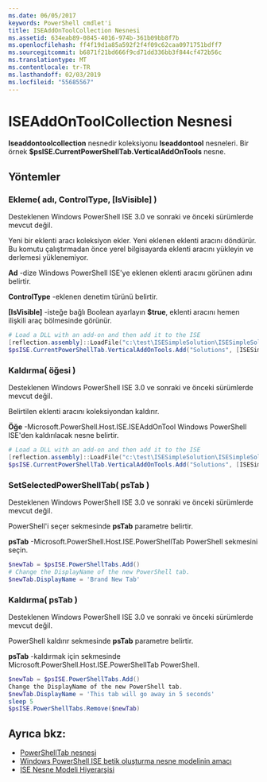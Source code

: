 ```yaml
---
ms.date: 06/05/2017
keywords: PowerShell cmdlet'i
title: ISEAddOnToolCollection Nesnesi
ms.assetid: 634eab89-0845-4016-974b-361b09bb8f7b
ms.openlocfilehash: ff4f19d1a85a592f2f4f09c62caa0971751bdff7
ms.sourcegitcommit: b6871f21bd666f9cd71dd336bb3f844cf472b56c
ms.translationtype: MT
ms.contentlocale: tr-TR
ms.lasthandoff: 02/03/2019
ms.locfileid: "55685567"
---
```

# <a name="the-iseaddontoolcollection-object"></a>ISEAddOnToolCollection Nesnesi

**Iseaddontoolcollection** nesnedir koleksiyonu **Iseaddontool** nesneleri. Bir örnek **$psISE.CurrentPowerShellTab.VerticalAddOnTools** nesne.

## <a name="methods"></a>Yöntemler

### <a name="add-name-controltype-isvisible-"></a>Ekleme\( adı, ControlType, \[IsVisible\] \)

Desteklenen Windows PowerShell ISE 3.0 ve sonraki ve önceki sürümlerde mevcut değil.

Yeni bir eklenti aracı koleksiyon ekler. Yeni eklenen eklenti aracını döndürür. Bu komutu çalıştırmadan önce yerel bilgisayarda eklenti aracını yükleyin ve derlemesi yüklenemiyor.

**Ad** -dize Windows PowerShell ISE'ye eklenen eklenti aracını görünen adını belirtir.

**ControlType** -eklenen denetim türünü belirtir.

**\[IsVisible\]**  -isteğe bağlı Boolean ayarlayın **$true**, eklenti aracını hemen ilişkili araç bölmesinde görünür.

```powershell
# Load a DLL with an add-on and then add it to the ISE
[reflection.assembly]::LoadFile("c:\test\ISESimpleSolution\ISESimpleSolution.dll")
$psISE.CurrentPowerShellTab.VerticalAddOnTools.Add("Solutions", [ISESimpleSolution.Solution], $true)
```

### <a name="remove-item-"></a>Kaldırma\( öğesi \)

Desteklenen Windows PowerShell ISE 3.0 ve sonraki ve önceki sürümlerde mevcut değil.

Belirtilen eklenti aracını koleksiyondan kaldırır.

**Öğe** -Microsoft.PowerShell.Host.ISE.ISEAddOnTool Windows PowerShell ISE'den kaldırılacak nesne belirtir.

```powershell
# Load a DLL with an add-on and then add it to the ISE
[reflection.assembly]::LoadFile("c:\test\ISESimpleSolution\ISESimpleSolution.dll")
$psISE.CurrentPowerShellTab.VerticalAddOnTools.Add("Solutions", [ISESimpleSolution.Solution], $true)
```

### <a name="setselectedpowershelltab-pstab-"></a>SetSelectedPowerShellTab\( psTab \)

Desteklenen Windows PowerShell ISE 3.0 ve sonraki ve önceki sürümlerde mevcut değil.

PowerShell'i seçer sekmesinde **psTab** parametre belirtir.

**psTab** -Microsoft.PowerShell.Host.ISE.PowerShellTab PowerShell sekmesini seçin.

```powershell
$newTab = $psISE.PowerShellTabs.Add()
# Change the DisplayName of the new PowerShell tab.
$newTab.DisplayName = 'Brand New Tab'
```

### <a name="remove-pstab-"></a>Kaldırma\( psTab \)

Desteklenen Windows PowerShell ISE 3.0 ve sonraki ve önceki sürümlerde mevcut değil.

PowerShell kaldırır sekmesinde **psTab** parametre belirtir.

**psTab** -kaldırmak için sekmesinde Microsoft.PowerShell.Host.ISE.PowerShellTab PowerShell.

```powershell
$newTab = $psISE.PowerShellTabs.Add()
Change the DisplayName of the new PowerShell tab.
$newTab.DisplayName = 'This tab will go away in 5 seconds'
sleep 5
$psISE.PowerShellTabs.Remove($newTab)
```

## <a name="see-also"></a>Ayrıca bkz:

- [PowerShellTab nesnesi](The-PowerShellTab-Object.md)
- [Windows PowerShell ISE betik oluşturma nesne modelinin amacı](Purpose-of-the-Windows-PowerShell-ISE-Scripting-Object-Model.md)
- [ISE Nesne Modeli Hiyerarşisi](The-ISE-Object-Model-Hierarchy.md)